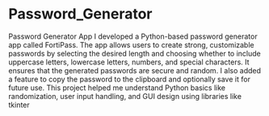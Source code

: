 # Password_Generator
Password Generator App
I developed a Python-based password generator app called FortiPass. The app allows users to create strong, customizable passwords by selecting the desired length and choosing whether to include uppercase letters, lowercase letters, numbers, and special characters. It ensures that the generated passwords are secure and random. I also added a feature to copy the password to the clipboard and optionally save it for future use. This project helped me understand Python basics like randomization, user input handling, and GUI design using libraries like tkinter
